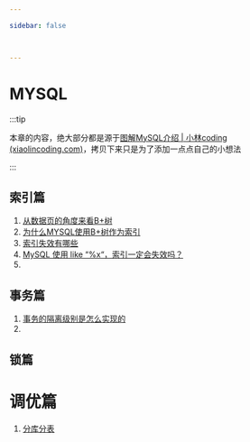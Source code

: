 ```yaml
---

sidebar: false



---
```




# MYSQL

:::tip

本章的内容，绝大部分都是源于[图解MySQL介绍 | 小林coding (xiaolincoding.com)](https://xiaolincoding.com/mysql/)，拷贝下来只是为了添加一点点自己的小想法

:::



## 索引篇

1. [从数据页的角度来看B+树](./index/data_btree.md)
1. [为什么MYSQL使用B+树作为索引](./index/why_btree.md)
1. [索引失效有哪些](./index/index_no_work.md)
1. [MySQL 使用 like “%x“，索引一定会失效吗？](./index/index_issure.md)
1. 




## 事务篇

1. [事务的隔离级别是怎么实现的](./transaction/how.md)
2. 



## 锁篇







# 调优篇

1. [分库分表](./optimize/division.md)





